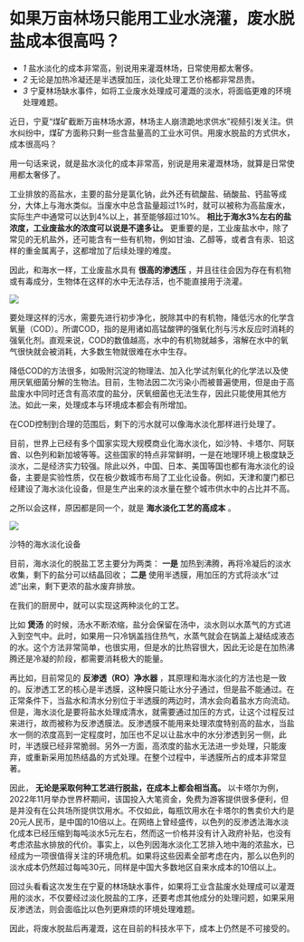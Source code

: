 # 如果万亩林场只能用工业水浇灌，废水脱盐成本很高吗？

  * _1_ 盐水淡化的成本非常高，别说用来灌溉林场，日常使用都太奢侈。
  * _2_ 无论是加热冷凝还是半透膜加压，淡化处理工艺价格都非常昂贵。
  * _3_ 宁夏林场缺水事件，如将工业废水处理成可灌溉的淡水，将面临更难的环境处理难题。

近日，宁夏“煤矿截断万亩林场水源，林场主人崩溃跪地求供水”视频引发关注。供水纠纷中，煤矿方面称只剩一些含盐量高的工业水可供。用废水脱盐的方式供水，成本很高吗？

用一句话来说，就是盐水淡化的成本非常高，别说是用来灌溉林场，就算是日常使用都太奢侈了。

工业排放的高盐水，主要的盐分是氯化钠，此外还有硫酸盐、硝酸盐、钙盐等成分，大体上与海水类似。当废水中总含盐量超过1%时，就可以被称为高盐废水，实际生产中通常可以达到4%以上，甚至能够超过10%。
**相比于海水3%左右的盐浓度，工业废盐水的浓度可以说是不遑多让。**
更重要的是，工业废盐水中，除了常见的无机盐外，还可能含有一些有机物，例如甘油、乙醇等，或者含有汞、铅这样的重金属离子，这都增加了后续处理的难度。

因此，和海水一样，工业废盐水具有 **很高的渗透压** ，并且往往会因为存在有机物或有毒成分，生物体在这样的水中无法存活，也不能直接用于浇灌。

![](https://inews.gtimg.com/news_bt/O4IsT6Exq0cTzu_VWlR5JYnltiM5_fD2_5Vu5y0m1nN3sAA/1000)

要处理这样的污水，需要先进行初步净化，脱除其中的有机物，降低污水的化学含氧量（COD）。所谓COD，指的是用诸如高锰酸钾的强氧化剂与污水反应时消耗的强氧化剂。直观来说，COD的数值越高，水中的有机物就越多，溶解在水中的氧气很快就会被消耗，大多数生物就很难在水中生存。

降低COD的方法很多，如吸附沉淀的物理法、加入化学试剂氧化的化学法以及使用厌氧细菌分解的生物法。目前，生物法因二次污染小而被普遍使用，但是由于高盐废水中同时还含有高浓度的盐分，厌氧细菌也无法生存，因此只能使用其他方法。如此一来，处理成本与环境成本都会有所增加。

在COD控制到合理的范围后，剩下的污水就可以像海水淡化那样进行处理了。

目前，世界上已经有多个国家实现大规模商业化海水淡化，如沙特、卡塔尔、阿联酋、以色列和新加坡等等。这些国家的特点非常鲜明，一是在地理环境上极度缺乏淡水，二是经济实力较强。除此以外，中国、日本、美国等国也都有海水淡化的设备，主要是实验性质，仅在极少数城市布局了工业化设备。例如，天津和厦门都已经建设了海水淡化设备，但是生产出来的淡水量在整个城市供水中的占比并不高。

之所以会这样，原因都是同一个，就是 **海水淡化工艺的高成本** 。

![](https://inews.gtimg.com/news_bt/O9jawM6_rG0lwYQPeQvj3umQb84k7ymtx8cBNUB6npv5UAA/1000)

沙特的海水淡化设备

目前，海水淡化的脱盐工艺主要分为两类： **一是** 加热到沸腾，再将冷凝后的淡水收集，剩下的盐分可以结晶回收； **二是**
使用半透膜，用加压的方式将淡水“过滤”出来，剩下更浓的盐水废弃排放。

在我们的厨房中，就可以实现这两种淡化的工艺。

比如 **煲汤**
的时候，汤水不断浓缩，盐分会保留在汤中，淡水则以水蒸气的方式进入到空气中。此时，如果用一只冷锅盖挡住热气，水蒸气就会在锅盖上凝结成液态的水。这个方法非常简单，也很实用，但是水的比热容很大，因此无论是在加热沸腾还是冷凝的阶段，都需要消耗极大的能量。

再比如，目前常见的 **反渗透（RO）净水器**
，其原理和海水淡化的方法也是一致的。反渗透工艺的核心是半透膜，这种膜只能让水分子通过，但是盐不能通过。在正常条件下，当盐水和清水分别位于半透膜的两边时，清水会向着盐水方向流动。但是，海水淡化是要将盐水处理成清水，就需要通过加压的方式，让这个过程反过来进行，故而被称为反渗透膜法。反渗透膜不能用来处理浓度特别高的盐水，当盐水一侧的浓度高到一定程度时，加压也不足以让盐水中的水分渗透到另一侧，此时，半透膜已经非常脆弱。另外一方面，高浓度的盐水无法进一步处理，只能废弃，或重新采用加热结晶的方式处理。在整个过程中，半透膜所占的成本非常显著。

因此， **无论是采取何种工艺进行脱盐，在成本上都会相当高。**
以卡塔尔为例，2022年11月举办世界杯期间，该国投入大笔资金，免费为游客提供很多便利，但是并没有在公共场所提供饮用水。不仅如此，每瓶饮用水在卡塔尔的售卖价大约是20元人民币，是中国的10倍以上。在网络上曾经盛传，以色列的反渗透法海水淡化成本已经压缩到每吨淡水5元左右，然而这一价格并没有计入政府补贴，也没有考虑浓盐水排放的代价。事实上，以色列因海水淡化工艺排入地中海的浓盐水，已经成为一项很值得关注的环境危机。如果将这些因素全部考虑在内，那么以色列的淡水成本仍然超过每吨30元，同样是中国大多数地区自来水成本的10倍以上。

回过头看看这次发生在宁夏的林场缺水事件，如果将工业含盐废水处理成可以灌溉用的淡水，不仅要经过淡化脱盐的工序，还要考虑其他成分的处理问题，如果采用反渗透法，则会面临比以色列更麻烦的环境处理难题。

因此，将废水脱盐后再灌溉，这在目前的科技水平下，成本上仍然是不可接受的。


